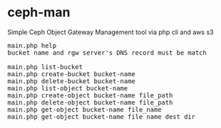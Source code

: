 # ceph-man

Simple Ceph Object Gateway Management tool via php cli and aws s3 <br>
<pre>
main.php help
bucket name and rgw server's DNS record must be match

main.php list-bucket                                            print bucket list
main.php create-bucket bucket-name                              create bucket
main.php delete-bucket bucket-name                              delete bucket
main.php list-object bucket-name                                print object in bucket
main.php create-object bucket-name file_path                    create object in bucket
main.php delete-object bucket-name file_path                    delete object in bucket
main.php get-object bucket-name file_name                       download file in bucket to working directory
main.php get-object bucket-name file_name dest_dir              download file in bucket to destination directory
</pre>
